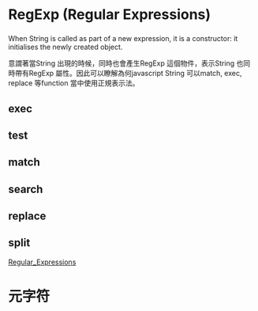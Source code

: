 # RegExp (Regular Expressions)

### 

When String is called as part of a new expression, it is a constructor: 
it initialises the newly created object.

意謂著當String 出現的時候，同時也會產生RegExp 這個物件，表示String 也同時帶有RegExp 屬性。因此可以瞭解為何javascript String 可以match, exec, replace 等function 當中使用正規表示法。

## exec

## test

## match

## search

## replace

## split


[Regular_Expressions](https://developer.mozilla.org/zh-TW/docs/Web/JavaScript/Guide/Regular_Expressions)

# 元字符